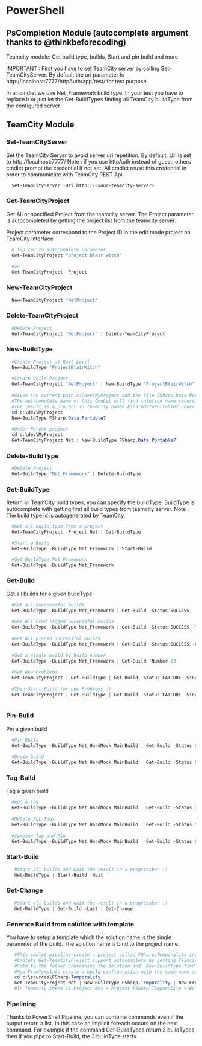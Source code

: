 # PowerShell

## PsCompletion Module (autocomplete argument thanks to @thinkbeforecoding)

Teamcity module: Get build type, builds, Start and pin build and more

IMPORTANT :
First you have to set TeamCity server by calling Set-TeamCityServer. By default the uri parameter is http://localhost:7777/httpAuth/app/rest/ for test purpose

In all cmdlet we use Net_Framework build type. In your test you have to replace it or just let the Get-BuildTypes finding all TeamCity buildType from the configured server

## TeamCity Module

### Set-TeamCityServer
Set the TeamCity Server to avoid server uri repetition. By default, Uri is set to http://localhost:7777/
Note : if you use httpAuth instead of guest, others cmdlet prompt the credential if not set. All cmdlet reuse this credential in order to communicate with TeamCity REST Api.

```powershell
  Set-TeamCityServer -Uri http://<your-teamcity-server>
```

### Get-TeamCityProject
Get All or specified Project from the teamcity server. The Project parameter is autocompleted by getting the project list from the teamcity server.

Project parameter correspond to the Project ID in the edit mode project on TeamCity interface

```powershell
  # Tap tab to autocomplete parameter
  Get-TeamCityProject "project blair witch"
  
  #or
  Get-TeamCityProject -Project
```

### New-TeamCityProject
```powershell
  New-TeamCityProject "NetProject"
```

### Delete-TeamCityProject
```powershell
  #Delete Project
  Get-TeamCityProject "NetProject" | Delete-TeamCityProject
```

### New-BuildType
```powershell
  #Create Project at Root Level
  New-BuildType "ProjectBlairWitch"
  
  #Create Child Project
  Get-TeamCityProject "NetProject" | New-BuildType "ProjectBlairWitch"
  
  #Given the current path c:\dev\MyProject and the file FSharp.Data.Portable7.sln
  #The autocomplete Name of this CmdLet will find solution name recursively when press tab
  #The result is a project in teamcity named FSharpDataPortable7 under Root project
  cd c:\dev\MyProject
  New-BuildType FSharp.Data.Portable7
  
  #Under Parent project
  cd c:\dev\MyProject
  Get-TeamCityProject Net | New-BuildType FSharp.Data.Portable7
```

### Delete-BuildType
```powershell
  #Delete Project
  Get-BuildType "Net_Framework" | Delete-BuildType
```

### Get-BuildType 
Return all TeamCity build types, you can specify the buildType. BuildType is autocomplete with getting first all build types from teamcity server.
Note : The build type id is autogenerated by TeamCity.

```powershell
  #Get all build type from a project
  Get-TeamCityProject -Project Net | Get-BuildType

  #Start a Build
  Get-BuildType -BuildType Net_Framework | Start-Build

  #Get BuildType Net_Framework
  Get-BuildType -BuildType Net_Framework
```

### Get-Build
Get all builds for a given buildType

```powershell
  #Get all Succcessful builds
  Get-BuildType -BuildType Net_Framework | Get-Build -Status SUCCESS
  
  #Get All Prod Tagged Successful builds
  Get-BuildType -BuildType Net_Framework | Get-Build -Status SUCCESS -Tags @('Prod')
  
  #Get All pinned Successful builds
  Get-BuildType -BuildType Net_Framework | Get-Build -Status SUCCESS -Pinned
  
  #Get a single build by build number
  Get-BuildType -BuildType Net_Framework | Get-Build -Number 23
  
  #Get New Problems
  Get-TeamCityProject | Get-BuildType | Get-Build -Status FAILURE -SinceLastSuccessful
  
  #Then Start Build for new Problems :)
  Get-TeamCityProject | Get-BuildType | Get-Build -Status FAILURE -SinceLastSuccessful | Start-Build -Wait
  
```
### Pin-Build
Pin a given build
  
```powershell
  #Pin Build
  Get-BuildType -BuildType Net_HardMock_MainBuild | Get-Build -Status SUCCESS -Last | Pin-Build
  
  #Unpin build
  Get-BuildType -BuildType Net_HardMock_MainBuild | Get-Build -Status SUCCESS -Last | Pin-Build -Delete
```

### Tag-Build

Tag a given build

```powershell
  #Add a tag
  Get-BuildType -BuildType Net_HardMock_MainBuild | Get-Build -Status SUCCESS -Last | Tag-Build -Tag 'Prod'
  
  #Delete ALL Tags
  Get-BuildType -BuildType Net_HardMock_MainBuild | Get-Build -Status SUCCESS -Last | Tag-Build -Delete
  
  #Combine Tag and Pin
  Get-BuildType -BuildType Net_HardMock_MainBuild | Get-Build -Status SUCCESS -Last | Tag-Build -Tag 'Prod' | Pin-Build
```

### Start-Build

```powershell
   #Start all builds and wait the result in a progressbar :)
   Get-BuildType | Start-Build -Wait
```

### Get-Change
```powershell
   #Start all builds and wait the result in a progressbar :)
   Get-BuildType | Get-Build -Last | Get-Change
```

### Generate Build from solution with template
You have to setup a template which the solution name is the single parameter of the build.
The solution name is bind to the project name.

```powershell
   #This cmdlet pipeline create a project called FSharp.Temporality into Net project with the template Net_Build.
   #Cmdlets Get-TeamCityProject support autocomplete by getting Teamcity Projects, Create-Team
   #Goto to the folder containing the solution and  New-BuildType find the solution
   #New-FromTemplate create a build configuration with the same name as given template
   cd c:\sources\FSharp.Temporality
   Get-TeamCityProject Net | New-BuildType FSharp.Temporality | New-FromTemplate Net_Build
   #In Teamcity there is Project Net > Project FSharp.Temporality > Build
```

### Pipelining
  Thanks to PowerShell Pipeline, you can combine commands even if the output return a list. In this case an implicit foreach occurs on the next command. For example if the command Get-BuildTypes return 3 buildTypes then if you pipe to Start-Build, the 3 buildType starts